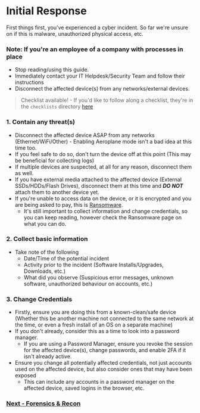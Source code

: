 # Initial Response

First things first, you've experienced a cyber incident.
So far we're unsure on if this is malware, unauthorized physical access, etc.

### Note: If you're an employee of a company with processes in place
- Stop reading/using this guide.
- Immediately contact your IT Helpdesk/Security Team and follow their instructions
- Disconnect the affected device(s) from any networks/external devices.

> Checklist available! - If you'd like to follow along a checklist, they're in the `checklists` directory [here](../checklists/)

### 1. Contain any threat(s)
- Disconnect the affected device ASAP from any networks (Ethernet/WiFi/Other) - Enabling Aeroplane mode isn't a bad idea at this time too.
- If you feel safe to do so, don't turn the device off at this point (This may be beneficial for collecting logs)
- If multiple devices are suspected, at all for any reason, disconnect them as well.
- If you have external media attached to the affected device (External SSDs/HDDs/Flash Drives), disconnect them at this time and ***DO NOT*** attach them to another device yet.
- If you're unable to access data on the device, or it is encrypted and you are being asked to pay, this is [Ransomware](./ransomware/README.md).
  - It's still important to collect information and change credentials, so you can keep reading, however check the Ransomware page on what you can do.

### 2. Collect basic information
- Take note of the following
  - Date/Time of the potential incident
  - Activity prior to the incident (Software Installs/Upgrades, Downloads, etc.)
  - What did you observe (Suspicious error messages, unknown software, unauthorized behaviour on accounts, etc.)

### 3. Change Credentials
- Firstly, ensure you are doing this from a known-clean/safe device (Whether this be another machine not connected to the same network at the time, or even a fresh install of an OS on a separate machine)
- If you don't already, consider this as a time to look into a password manager.
  - If you are using a Password Manager, ensure you revoke the session for the affected device(s), change passwords, and enable 2FA if it isn't already active.
- Ensure you change all potentially affected credentials, not just accounts used on the affected device, but also consider ones that may have been exposed
  - This can include any accounts in a password manager on the affected device, saved logins in the browser, etc.

### [Next - Forensics & Recon](02_forensics-recon.md)